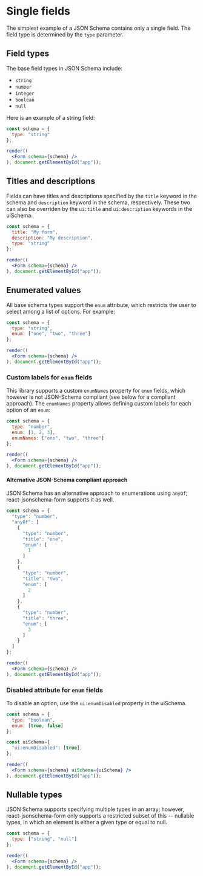 # Single fields

The simplest example of a JSON Schema contains only a single field. The field type is determined by the `type` parameter.

## Field types

The base field types in JSON Schema include:

- `string`
- `number`
- `integer`
- `boolean`
- `null`

Here is an example of a string field:

```jsx
const schema = {
  type: "string"
};

render((
  <Form schema={schema} />
), document.getElementById("app"));
```

## Titles and descriptions

Fields can have titles and descriptions specified by the `title` keyword in the schema and `description` keyword in the schema, respectively. These two can also be overriden by the `ui:title` and `ui:description` keywords in the uiSchema.

```jsx
const schema = {
  title: "My form",
  description: "My description",
  type: "string"
};

render((
  <Form schema={schema} />
), document.getElementById("app"));
```

## Enumerated values

All base schema types support the `enum` attribute, which restricts the user to select among a list of options. For example:

```jsx
const schema = {
  type: "string",
  enum: ["one", "two", "three"]
};

render((
  <Form schema={schema} />
), document.getElementById("app"));
```

### Custom labels for `enum` fields

This library supports a custom `enumNames` property for `enum` fields, which however is not JSON-Schema compliant (see below for a compliant approach). The `enumNames` property allows defining custom labels for each option of an `enum`:

```jsx
const schema = {
  type: "number",
  enum: [1, 2, 3],
  enumNames: ["one", "two", "three"]
};

render((
  <Form schema={schema} />
), document.getElementById("app"));
```

#### Alternative JSON-Schema compliant approach

JSON Schema has an alternative approach to enumerations using `anyOf`; react-jsonschema-form supports it as well.

```jsx
const schema = {
  "type": "number",
  "anyOf": [
    {
      "type": "number",
      "title": "one",
      "enum": [
        1
      ]
    },
    {
      "type": "number",
      "title": "two",
      "enum": [
        2
      ]
    },
    {
      "type": "number",
      "title": "three",
      "enum": [
        3
      ]
    }
  ]
};

render((
  <Form schema={schema} />
), document.getElementById("app"));
```

### Disabled attribute for `enum` fields

To disable an option, use the `ui:enumDisabled` property in the uiSchema.

```jsx
const schema = {
  type: "boolean",
  enum: [true, false]
};

const uiSchema={
  "ui:enumDisabled": [true],
};

render((
  <Form schema={schema} uiSchema={uiSchema} />
), document.getElementById("app"));
```


## Nullable types

JSON Schema supports specifying multiple types in an array; however, react-jsonschema-form only supports a restricted subset of this -- nullable types, in which an element is either a given type or equal to null.

```jsx
const schema = {
  type: ["string", "null"]
};

render((
  <Form schema={schema} />
), document.getElementById("app"));
```
